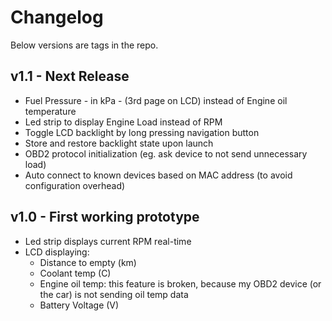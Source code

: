# Changelog

Below versions are tags in the repo.

## v1.1 - Next Release
- Fuel Pressure - in kPa - (3rd page on LCD) instead of Engine oil temperature
- Led strip to display Engine Load instead of RPM
- Toggle LCD backlight by long pressing navigation button
- Store and restore backlight state upon launch
- OBD2 protocol initialization (eg. ask device to not send unnecessary load)
- Auto connect to known devices based on MAC address (to avoid configuration overhead)

## v1.0 - First working prototype
 - Led strip displays current RPM real-time
 - LCD displaying: 
   - Distance to empty (km)
   - Coolant temp (C)
   - Engine oil temp: this feature is broken, because my OBD2 device (or the car) is not sending oil temp data
   - Battery Voltage (V)
